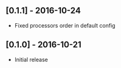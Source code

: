## [0.1.1] - 2016-10-24
* Fixed processors order in default config

## [0.1.0] - 2016-10-21
* Initial release
